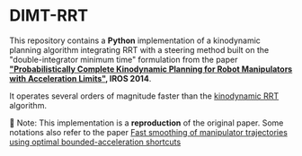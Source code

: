 # DIMT-RRT
This repository contains a **Python** implementation of a kinodynamic planning algorithm integrating RRT with a steering method built on the "double-integrator minimum time" formulation from the paper **["Probabilistically Complete Kinodynamic Planning for Robot Manipulators with Acceleration Limits"](https://ieeexplore.ieee.org/document/6943083), IROS 2014**.

It operates several orders of magnitude faster than the [kinodynamic RRT](https://ieeexplore.ieee.org/document/770022) algorithm.

📌 Note: This implementation is a **reproduction** of the original paper. Some notations also refer to the paper [Fast smoothing of manipulator trajectories using optimal bounded-acceleration shortcuts](https://ieeexplore.ieee.org/document/5509683)
